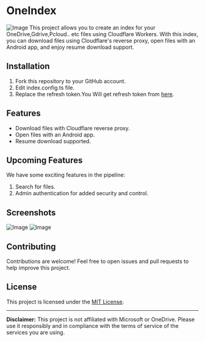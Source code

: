 # OneIndex
![Image](<https://github.com/mahbubmaruf178/one-index/blob/master/public/list.png?raw=true>)
This project allows you to create an index for your OneDrive,Gdrive,Pcloud.. etc files using Cloudflare Workers. With this index, you can download files using Cloudflare's reverse proxy, open files with an Android app, and enjoy resume download support.

## Installation
1. Fork this repository to your GitHub account.
2. Edit index.config.ts file. 
3. Replace the refresh token.You Will get refresh token from [here](https://alist.nn.ci/tool/onedrive/request.html).

## Features

- Download files with Cloudflare reverse proxy.
- Open files with an Android app.
- Resume download supported.


## Upcoming Features
We have some exciting features in the pipeline:
1. Search for files.
2. Admin authentication for added security and control.

## Screenshots
![Image](<https://github.com/mahbubmaruf178/one-index/blob/master/public/ss1.png?raw=true>)
![Image](<https://github.com/mahbubmaruf178/one-index/blob/master/public/ss2.png?raw=true>)

## Contributing

Contributions are welcome! Feel free to open issues and pull requests to help improve this project.

## License

This project is licensed under the [MIT License](LICENSE).

---

**Disclaimer:** This project is not affiliated with Microsoft or OneDrive. Please use it responsibly and in compliance with the terms of service of the services you are using.